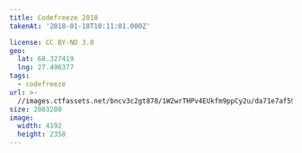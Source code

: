 ```yaml
---
title: Codefreeze 2018
takenAt: '2018-01-18T10:11:01.000Z'

license: CC BY-ND 3.0
geo:
  lat: 68.327419
  lng: 27.496377
tags:
  - codefreeze
url: >-
  //images.ctfassets.net/bncv3c2gt878/1W2wrTHPv4EUkfm9ppCy2u/da71e7af59cc3216ffd7db21996939df/codefreeze-2018_39091613914_o
size: 2003200
image:
  width: 4192
  height: 2358
---
```

